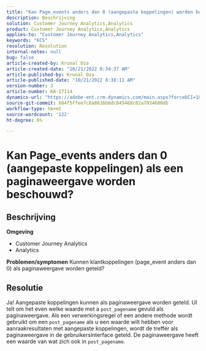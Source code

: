 ```yaml
---
title: "Kan Page_events anders dan 0 (aangepaste koppelingen) worden beschouwd als paginaweergave?"
description: Beschrijving
solution: Customer Journey Analytics,Analytics
product: Customer Journey Analytics,Analytics
applies-to: "Customer Journey Analytics,Analytics"
keywords: "KCS"
resolution: Resolution
internal-notes: null
bug: false
article-created-by: Krunal Oza
article-created-date: "10/21/2022 8:34:37 AM"
article-published-by: Krunal Oza
article-published-date: "10/21/2022 8:38:11 AM"
version-number: 3
article-number: KA-17114
dynamics-url: "https://adobe-ent.crm.dynamics.com/main.aspx?forceUCI=1&pagetype=entityrecord&etn=knowledgearticle&id=e0d0b62f-1b51-ed11-bba2-0022480867fb"
source-git-commit: 684f5ffee7c8a8616b6dc845468c02a7034680db
workflow-type: tm+mt
source-wordcount: '122'
ht-degree: 6%

---
```


# Kan Page_events anders dan 0 (aangepaste koppelingen) als een paginaweergave worden beschouwd?

## Beschrijving

<b>Omgeving</b>
- Customer Journey Analytics
- Analytics



<b>Problemen/symptomen</b>
Kunnen klantkoppelingen (page_event anders dan 0) als paginaweergave worden geteld?


## Resolutie


Ja! Aangepaste koppelingen kunnen als paginaweergave worden geteld. UI telt om het even welke waarde met a `post_pagename` gevuld als paginaweergave. Als een verwerkingsregel of een andere methode wordt gebruikt om een `post_pagename` als u een waarde wilt hebben voor aanraakresultaten met aangepaste koppelingen, wordt de treffer als paginaweergave in de gebruikersinterface geteld. De paginaweergave heeft een waarde van wat zich ook in `post_pagename`.
